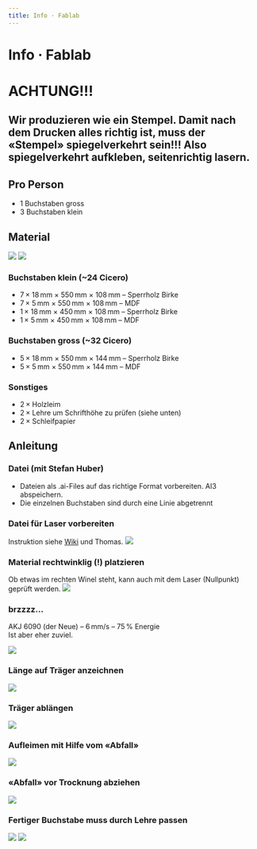 ```yaml
---
title: Info · Fablab
---
```


# Info · Fablab

<div class='header'></div>

# ACHTUNG!!!
## Wir produzieren wie ein Stempel. Damit nach dem Drucken alles richtig ist, muss der «Stempel» spiegelverkehrt sein!!! Also spiegelverkehrt aufkleben, seitenrichtig lasern.


## Pro Person
* 1 Buchstaben gross
* 3 Buchstaben klein



## Material
![](./img/IMG_7766.JPG)
![](./img/IMG_7764.JPG)

### Buchstaben klein (~24 Cicero)
* 7 × 18 mm × 550 mm × 108 mm – Sperrholz Birke
* 7 × 5 mm × 550 mm × 108 mm – MDF
* 1 × 18 mm × 450 mm × 108 mm – Sperrholz Birke
* 1 × 5 mm × 450 mm × 108 mm – MDF

### Buchstaben gross (~32 Cicero)
* 5 × 18 mm × 550 mm × 144 mm – Sperrholz Birke
* 5 × 5 mm × 550 mm × 144 mm – MDF

### Sonstiges
* 2 × Holzleim
* 2 × Lehre um Schrifthöhe zu prüfen (siehe unten)
* 2 × Schleifpapier



## Anleitung

### Datei (mit Stefan Huber)
* Dateien als .ai-Files auf das richtige Format vorbereiten. AI3 abspeichern.
* Die einzelnen Buchstaben sind durch eine Linie abgetrennt

### Datei für Laser vorbereiten
Instruktion siehe [Wiki](http://wiki.zurich.fablab.ch/AKJ_6090) und Thomas.
![](./img/IMG_7750.JPG)

### Material rechtwinklig (!) platzieren
Ob etwas im rechten Winel steht, kann auch mit dem Laser (Nullpunkt) geprüft werden.
![](./img/IMG_7749.JPG)

### brzzzz...
AKJ 6090 (der Neue) – 6 mm/s – 75 % Energie  
Ist aber eher zuviel.

![](./img/IMG_7752.JPG)

### Länge auf Träger anzeichnen
![](./img/IMG_7756.JPG)

### Träger ablängen
![](./img/IMG_7758.JPG)

### Aufleimen mit Hilfe vom «Abfall»
![](./img/IMG_7767.JPG)

### «Abfall» vor Trocknung abziehen
![](./img/IMG_7768.JPG)

### Fertiger Buchstabe muss durch Lehre passen
![](./img/IMG_7771.JPG)
![](./img/IMG_7770.JPG)

